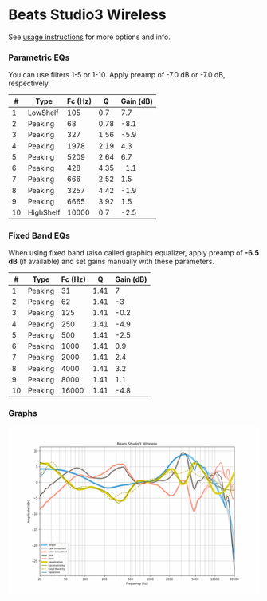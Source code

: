 # Beats Studio3 Wireless
See [usage instructions](https://github.com/jaakkopasanen/AutoEq#usage) for more options and info.

### Parametric EQs
You can use filters 1-5 or 1-10. Apply preamp of -7.0 dB or -7.0 dB, respectively.

|   # | Type      |   Fc (Hz) |    Q |   Gain (dB) |
|-----|-----------|-----------|------|-------------|
|   1 | LowShelf  |       105 | 0.7  |         7.7 |
|   2 | Peaking   |        68 | 0.78 |        -8.1 |
|   3 | Peaking   |       327 | 1.56 |        -5.9 |
|   4 | Peaking   |      1978 | 2.19 |         4.3 |
|   5 | Peaking   |      5209 | 2.64 |         6.7 |
|   6 | Peaking   |       428 | 4.35 |        -1.1 |
|   7 | Peaking   |       666 | 2.52 |         1.5 |
|   8 | Peaking   |      3257 | 4.42 |        -1.9 |
|   9 | Peaking   |      6665 | 3.92 |         1.5 |
|  10 | HighShelf |     10000 | 0.7  |        -2.5 |

### Fixed Band EQs
When using fixed band (also called graphic) equalizer, apply preamp of **-6.5 dB** (if available) and set gains manually with these parameters.

|   # | Type    |   Fc (Hz) |    Q |   Gain (dB) |
|-----|---------|-----------|------|-------------|
|   1 | Peaking |        31 | 1.41 |         7   |
|   2 | Peaking |        62 | 1.41 |        -3   |
|   3 | Peaking |       125 | 1.41 |        -0.2 |
|   4 | Peaking |       250 | 1.41 |        -4.9 |
|   5 | Peaking |       500 | 1.41 |        -2.5 |
|   6 | Peaking |      1000 | 1.41 |         0.9 |
|   7 | Peaking |      2000 | 1.41 |         2.4 |
|   8 | Peaking |      4000 | 1.41 |         3.2 |
|   9 | Peaking |      8000 | 1.41 |         1.1 |
|  10 | Peaking |     16000 | 1.41 |        -4.8 |

### Graphs
![](./Beats%20Studio3%20Wireless.png)
